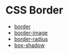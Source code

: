 # CSS Border

- [border](./border.md)
- [border-image](./border-image.md)
- [border-radius](./border-radius.md)
- [box-shadow](./box-shadow.md)
